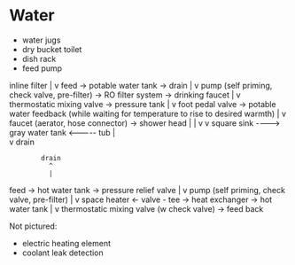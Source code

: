 # Water

- water jugs
- dry bucket toilet
- dish rack
- feed pump

inline filter
  |
  v
feed -> potable water tank -> drain
                  |
                  v
           pump (self priming, check valve, pre-filter) -> RO filter system -> drinking faucet
                |
                v
    thermostatic mixing valve -> pressure tank
                |
                v
         foot pedal valve -> potable water feedback (while waiting for temperature to rise to desired warmth)
                |
                v
             faucet (aerator, hose connector) -> shower head
                |                                    |
                v                                    v
           square sink ----> gray water tank <----- tub
                                    |                                   
                                    v
                                  drain


            drain
              ^
              |
feed -> hot water tank -> pressure relief valve
              |
              v
              pump (self priming, check valve, pre-filter)
                  |
                  v
space heater <- valve - tee -> heat exchanger -> hot water tank
              |
              v 
    thermostatic mixing valve (w check valve) -> feed back 

Not pictured:

- electric heating element
- coolant leak detection

